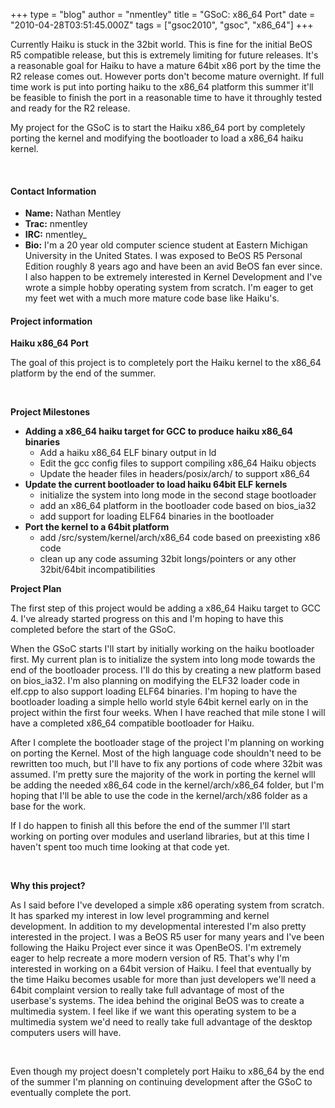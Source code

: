 +++
type = "blog"
author = "nmentley"
title = "GSoC: x86_64 Port"
date = "2010-04-28T03:51:45.000Z"
tags = ["gsoc2010", "gsoc", "x86_64"]
+++

<p>Currently Haiku is stuck in the 32bit world. This is fine for the initial BeOS R5 compatible release, but this is extremely limiting for future releases. It's a reasonable goal for Haiku to have a mature 64bit x86 port by the time the R2 release comes out. However ports don't become mature overnight. If full time work is put into porting haiku to the x86_64 platform this summer it'll be feasible to finish the port in a reasonable time to have it throughly tested and ready for the R2 release.</p>
<p>My project for the GSoC is to start the Haiku x86_64 port by completely porting the kernel and modifying the bootloader to load a x86_64 haiku kernel.</p>
<!--more-->
<br>

<h4 class="icon-person-medium">Contact Information</h4>
<ul>
	<li><strong>Name:</strong> Nathan Mentley</li>
	<li><strong>Trac:</strong> nmentley</li>
	<li><strong>IRC:</strong> nmentley_</li>
	<li><strong>Bio:</strong> I'm a 20 year old computer science student at Eastern Michigan University in the United States. I was exposed to BeOS R5 Personal Edition roughly 8 years ago and have been an avid BeOS fan ever since. I also happen to be extremely interested in Kernel Development and I've wrote a simple hobby operating system from scratch. I'm eager to get my feet wet with a much more mature code base like Haiku's.</li>
</ul>

<h4 class="icon-app-medium">Project information</h4> 

<p><strong>Haiku x86_64 Port</strong></p>
<p>The goal of this project is to completely port the Haiku kernel to the x86_64 platform by the end of the summer.</p>
<br>
<p><strong>Project Milestones</strong></p>
<ul>
	<li>
		<strong>Adding a x86_64 haiku target for GCC to produce haiku x86_64 binaries</strong>
		<ul>
			<li>Add a haiku x86_64 ELF binary output in ld</li>
			<li>Edit the gcc config files to support compiling x86_64 Haiku objects</li>
			<li>Update the header files in headers/posix/arch/ to support x86_64</li>
		</ul>
	</li>
	<li>
		<strong>Update the current bootloader to load haiku 64bit ELF kernels</strong>
		<ul>
			<li>initialize the system into long mode in the second stage bootloader</li>
			<li>add an x86_64 platform in the bootloader code based on bios_ia32</li>
			<li>add support for loading ELF64 binaries in the bootloader</li>
		</ul>
	</li>
	<li>
		<strong>Port the kernel to a 64bit platform</strong>
		<ul>
			<li>add /src/system/kernel/arch/x86_64 code based on preexisting x86 code</li>
			<li>clean up any code assuming 32bit longs/pointers or any other 32bit/64bit incompatibilities</li>
		</ul>
	</li>
</ul>
<p><strong>Project Plan</strong></p>
<p>The first step of this project would be adding a x86_64 Haiku target to GCC 4. I've already started progress on this and I'm hoping to have this completed before the start of the GSoC.</p>
<p>When the GSoC starts I'll start by initially working on the haiku bootloader first. My current plan is to initialize the system into long mode towards the end of the bootloader process. I'll do this by creating a new platform based on bios_ia32. I'm also planning on modifying the ELF32 loader code in elf.cpp to also support loading ELF64 binaries. I'm hoping to have the bootloader loading a simple hello world style 64bit kernel early on in the project within the first four weeks. When I have reached that mile stone I will have a completed x86_64 compatible bootloader for Haiku.</p>
<p>After I complete the bootloader stage of the project I'm planning on working on porting the Kernel. Most of the high language code shouldn't need to be rewritten too much, but I'll have to fix any portions of code where 32bit was assumed. I'm pretty sure the majority of the work in porting the kernel wlll be adding the needed x86_64 code in the kernel/arch/x86_64 folder, but I'm hoping that I'll be able to use the code in the kernel/arch/x86 folder as a base for the work.</p>
<p>If I do happen to finish all this before the end of the summer I'll start working on porting over modules and userland libraries, but at this time I haven't spent too much time looking at that code yet.</p>

<br>
<p><strong>Why this project?</strong></p>
<p>As I said before I've developed a simple x86 operating system from scratch. It has sparked my interest in low level programming and kernel development. In addition to my developmental interested I'm also pretty interested in the project. I was a BeOS R5 user for many years and I've been following the Haiku Project ever since it was OpenBeOS. I'm extremely eager to help recreate a more modern version of R5. That's why I'm interested in working on a 64bit version of Haiku. I feel that eventually by the time Haiku becomes usable for more than just developers we'll need a 64bit complaint version to really take full advantage of most of the userbase's systems. The idea behind the original BeOS was to create a multimedia system. I feel like if we want this operating system to be a multimedia system we'd need to really take full advantage of the desktop computers users will have.</p>
<br>
<p>Even though my project doesn't completely port Haiku to x86_64 by the end of the summer I'm planning on continuing development after the GSoC to eventually complete the port.</p>